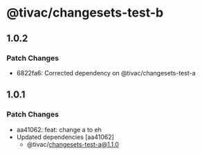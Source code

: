 # @tivac/changesets-test-b

## 1.0.2

### Patch Changes

- 6822fa6: Corrected dependency on @tivac/changesets-test-a

## 1.0.1

### Patch Changes

- aa41062: feat: change a to eh
- Updated dependencies [aa41062]
  - @tivac/changesets-test-a@1.1.0
